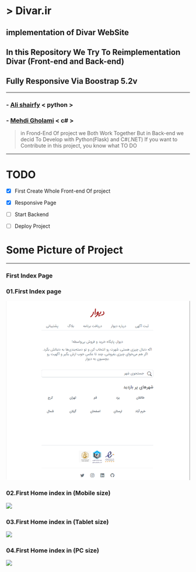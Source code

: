 # > Divar.ir
## implementation of Divar WebSite
## In this Repository We Try To Reimplementation Divar (Front-end and Back-end)
## Fully Responsive Via Boostrap 5.2v

---

### - [Ali shairfy](https://github.com/alisharify7) < python >
### - [Mehdi Gholami](https://github.com/cc-Mehdi) < c# >

> in Frond-End Of project we Both Work Together But in Back-end we decid To Develop with Python(Flask) and C#(.NET)
> If you want to Contribute in this project, you know what TO DO

---

# TODO
- [x] First Create Whole Front-end Of project
- [x] Responsive Page
- [ ] Start Backend
- [ ] Deploy Project


# Some Picture of Project

---

### First Index Page

### 01.First Index page
<img src="https://github.com/alisharify7/Html-Page/raw/main/Indexs-pages/01-Divar/divar-First-index/image/index.png" > 

### 02.First Home index in (Mobile size)
<img src="https://github.com/alisharify7/Divar.ir/blob/main/Readme-files/home-mobile-size.png" > 

### 03.First Home index in (Tablet size)
<img src="https://github.com/alisharify7/Divar.ir/blob/main/Readme-files/home-mobile-size.png" > 


### 04.First Home index in (PC size)
<img src="https://github.com/alisharify7/Divar.ir/blob/main/Readme-files/home.png" > 



